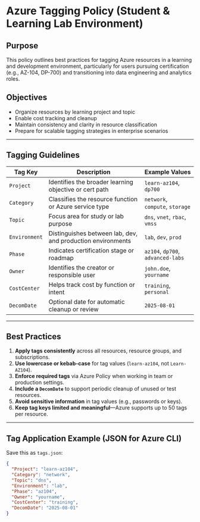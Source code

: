 # Azure Tagging Policy (Student & Learning Lab Environment)

## Purpose
This policy outlines best practices for tagging Azure resources in a learning and development environment, particularly for users pursuing certification (e.g., AZ-104, DP-700) and transitioning into data engineering and analytics roles.

## Objectives
- Organize resources by learning project and topic
- Enable cost tracking and cleanup
- Maintain consistency and clarity in resource classification
- Prepare for scalable tagging strategies in enterprise scenarios

---

## Tagging Guidelines

| Tag Key       | Description                                                  | Example Values                   |
|---------------|--------------------------------------------------------------|----------------------------------|
| `Project`     | Identifies the broader learning objective or cert path       | `learn-az104`, `dp700`           |
| `Category`    | Classifies the resource function or Azure service type       | `network`, `compute`, `storage`  |
| `Topic`       | Focus area for study or lab purpose                          | `dns`, `vnet`, `rbac`, `vmss`    |
| `Environment` | Distinguishes between lab, dev, and production environments  | `lab`, `dev`, `prod`             |
| `Phase`       | Indicates certification stage or roadmap                     | `az104`, `dp700`, `advanced-labs`|
| `Owner`       | Identifies the creator or responsible user                   | `john.doe`, `yourname`           |
| `CostCenter`  | Helps track cost by function or intent                       | `training`, `personal`           |
| `DecomDate`   | Optional date for automatic cleanup or review                | `2025-08-01`                     |

---

## Best Practices

1. **Apply tags consistently** across all resources, resource groups, and subscriptions.
2. **Use lowercase or kebab-case** for tag values (`learn-az104`, not `Learn-AZ104`).
3. **Enforce required tags** via Azure Policy when working in team or production settings.
4. **Include a `DecomDate`** to support periodic cleanup of unused or test resources.
5. **Avoid sensitive information** in tag values (e.g., passwords or keys).
6. **Keep tag keys limited and meaningful**—Azure supports up to 50 tags per resource.

---

## Tag Application Example (JSON for Azure CLI)

Save this as `tags.json`:

```json
{
  "Project": "learn-az104",
  "Category": "network",
  "Topic": "dns",
  "Environment": "lab",
  "Phase": "az104",
  "Owner": "yourname",
  "CostCenter": "training",
  "DecomDate": "2025-08-01"
}
